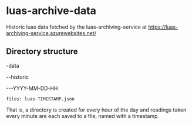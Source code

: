 # luas-archive-data
Historic luas data fetched by the luas-archiving-service at https://luas-archiving-service.azurewebsites.net/

## Directory structure
-data

--historic

---YYYY-MM-DD-HH

    files: luas-TIMESTAMP.json
    
That is, a directory is created for every hour of the day and readings taken every minute are each saved to a file, named with a timestamp.
    

